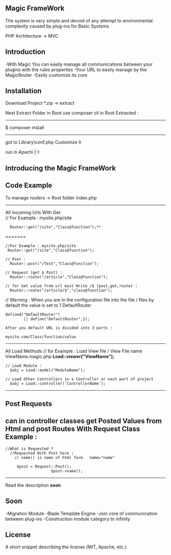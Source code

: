 ## Magic FrameWork

The system is very simple and devoid of any attempt to environmental complexity caused by plug-ins for Basic Systems

PHP Architecture -> MVC



## Introduction

-With Magic You can easily manage all communications between your plugins with the rules properties
-Your URL to easily manage by the MagicRouter
-Easily customize its core


## Installation

Download Project *.zip -> extract 
 
 Next Extract Folder in Root use composer cli in Root Extracted : 

-----------------------------------------------------

$ composer install 

-----------------------------------------------------

got to Library\conf.php    Customize it

run in Apachi |-)


## Introducing the Magic FrameWork
	
## Code Example

To manage routers -> Root folder  index.php

----------------------------------------------
All Incoming Urls With Get   
	// For Example : mysite.php/site

    
 	  Router::get("/site","Class@function");**
=======
	
	//For Example : mysite.php/site
 	 Router::get("/site","Class@function");
 	 
	// Post :
	  Router::post("/Test","Class@function");
	
	// Request (get & Post) : 
	  Router::route("/article","Class@function");

	// for Get value from url must Write /$ (post,get,route) : 
	  Router::route("/article/$","class@function");

// Warning : When you are in the configuration file into the file / files by default the value is set to 1 DefaultRouter

	defined("DefaultRouter")
            || define("DefaultRouter",1);

	After you default URL is divided into 3 parts : 

	mysite.com/Class/function/value
----------------------------------------------
All Load Methods
	// for Example : Load View file / View File name   ViewName.magic.php
	  **Load::viewer("ViewName");**
	
	// Load Module : 
	  $obj = Load::model("ModuleName");
	
	// Load Other Controllers in a Controller or each part of project
	  $obj = Load::controller('ControllerName');
----------------------------------------------

## Post Requests

can in controller classes get Posted Values from Html and post Routes With 
    Request Class
    Example :
-------------------------------
    //What is Requested ? 
      //Requested With Post here ;
        // name() is name of html form   name="name" 
        
         $post = Request::Post();
                        $post->name();
    

-------------------------------
Read the description **soon**


## Soon

-Migration Module
-Blade Template Engine
-Join core of communication between plug-ins
-Construction module category to infinity


## License

A short snippet describing the license (MIT, Apache, etc.)
